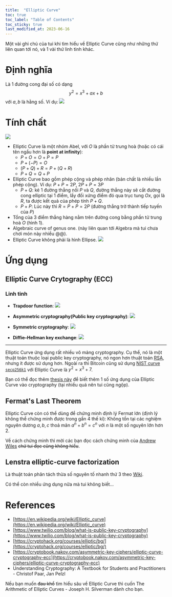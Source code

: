 ```yaml
---
title:  "Elliptic Curve"
toc: true
toc_label: "Table of Contents"
toc_sticky: true
last_modified_at: 2023-06-16
---
```


Một vài ghi chú của tui khi tìm hiểu về Elliptic Curve cũng như những thứ liên quan tới nó, và 1 vài thứ linh tinh khác.

# Định nghĩa
Là 1 đường cong đại số có dạng
$$ y^2 = x^3 + ax + b $$
với $a, b$ là hằng số.
Ví dụ:
![](https://upload.wikimedia.org/wikipedia/commons/d/d0/ECClines-3.svg)

# Tính chất
![](https://upload.wikimedia.org/wikipedia/commons/thumb/c/c1/ECClines.svg/1020px-ECClines.svg.png)

- Elliptic Curve là một nhóm Abel, với $O$ là phần tử trung hoà (hoặc có cái tên ngầu hơn là **point at infinity**):
    - $P + O = O + P = P$
    - $P + (−P) = O$
    - $(P + Q) + R = P + (Q + R)$
    - $P + Q = Q + P$
- Elliptic Curve bao gồm phép cộng và phép nhân (bản chất là nhiều lần phép cộng). Ví dụ: $P + P = 2P,\ 2P + P = 3P$
    - $P + Q$: kẻ 1 đường thẳng nối $P$ và $Q$, đường thẳng này sẽ cắt đường cong elliptic tại 1 điểm, lấy đối xứng điểm đó qua trục tung $Ox$, gọi là $R$, ta được kết quả của phép tính $P+Q$.
    - $P + P$: Lúc này thì $R = P + P = 2P$ (đường thẳng trở thành tiếp tuyến của $P$)
- Tổng của $3$ điểm thẳng hàng nằm trên đường cong bằng phần tử trung hoà $O$ (hình 1).
- Algebraic curve of genus one. (này liên quan tới Algebra mà tui chưa chơi món này nhiều @@).
- Elliptic Curve không phải là hình Ellipse.
![](https://prateekvjoshi.files.wordpress.com/2015/02/1-main1.png)

# Ứng dụng
## Elliptic Curve Crytography (ECC)
### Linh tinh
- **Trapdoor function**:
![](https://upload.wikimedia.org/wikipedia/commons/thumb/8/8f/Trapdoor_permutation.svg/1200px-Trapdoor_permutation.svg.png)
- **Asymmetric cryptography(Public key cryptography)**: 
![](https://assets.cdn.prod.twilio.com/images/19DfiKodi3T25Xz7g9EDTyvF9di2SzvJ.width-1616.format-webp.webp)

- **Symmetric cryptography**: 
![](https://assets.cdn.prod.twilio.com/images/z9ws4Rp8VZHoHpnhlh9I3QhAqiIdQZg6aSOlCCu1e5S.format-webp.webp)

- **Diffie–Hellman key exchange**: 
![](https://assets.cdn.prod.twilio.com/images/XTdQOAm3k7Q0_kVHMJG-qDcqLFAgL9uR968MInDZZZW.format-webp.webp)

---
Elliptic Curve ứng dụng rất nhiều vô mảng cryptography. Cụ thể, nó là một thuật toán thuộc loại public key cryptography, nó ngon hơn thuật toán [RSA](https://en.wikipedia.org/wiki/RSA_(cryptosystem)), nhưng ít được sử dụng hơn. Ngoài ra thì Bitcoin cũng sử dụng [NIST curve `secp256k1`](https://en.bitcoin.it/wiki/Secp256k1) với Elliptic Curve là $y^2 = x^3 + 7$.

Bạn có thể đọc thêm [thesis này](https://bearworks.missouristate.edu/cgi/viewcontent.cgi?article=4697&context=theses) để biết thêm 1 số ứng dụng của Elliptic Curve vào cryptography (tại nhiều quá nên tui cũng ngộp).

## Fermat's Last Theorem
Elliptic Curve còn có thể dùng để chứng minh định lý Fermat lớn (định lý không thể chứng minh được trong gần 4 thế kỉ): Không tồn tại các nghiệm nguyên dương $a, b, c$ thoả mãn $a^n + b^n = c^n$ với $n$ là một số nguyên lớn hơn $2$.

Về cách chứng minh thì mời các bạn đọc cách chứng minh của [Andrew Wiles](https://en.wikipedia.org/wiki/Wiles%27s_proof_of_Fermat%27s_Last_Theorem)  ~~chứ tui đọc cũng không hiểu~~.

## Lenstra elliptic-curve factorization 
Là thuật toán phân tách thừa số nguyên tố nhanh thứ 3 theo [Wiki](https://en.wikipedia.org/wiki/Lenstra_elliptic-curve_factorization). 

Có thể còn nhiều ứng dụng nữa mà tui không biết...

# References
- [https://en.wikipedia.org/wiki/Elliptic_curve](https://en.wikipedia.org/wiki/Elliptic_curve)
- [https://www.twilio.com/blog/what-is-public-key-cryptography](https://www.twilio.com/blog/what-is-public-key-cryptography)
- [https://cryptohack.org/courses/elliptic/bg/](https://cryptohack.org/courses/elliptic/bg/)
- [https://cryptobook.nakov.com/asymmetric-key-ciphers/elliptic-curve-cryptography-ecc](https://cryptobook.nakov.com/asymmetric-key-ciphers/elliptic-curve-cryptography-ecc)
-  Understanding Cryptography: A Textbook for Students and Practitioners - Christof Paar, Jan Pelzl

Nếu bạn muốn ~~đau khổ~~ tìm hiểu sâu về Elliptic Curve thì cuốn The Arithmetic of Elliptic Curves - Joseph H. Silverman dành cho bạn.
